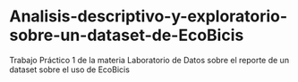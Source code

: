 # Analisis-descriptivo-y-exploratorio-sobre-un-dataset-de-EcoBicis
Trabajo Práctico 1 de la materia Laboratorio de Datos sobre el reporte de un dataset sobre el uso de EcoBicis
